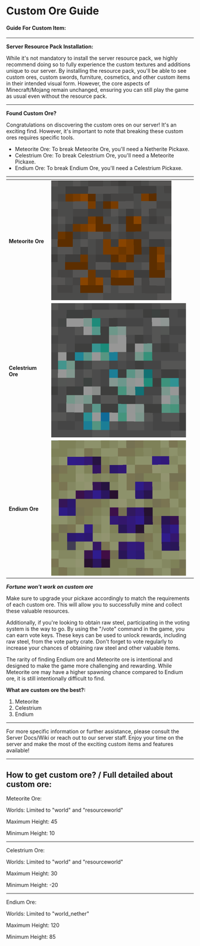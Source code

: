 # Custom Ore Guide

#### **Guide For Custom Item:**

***

**Server Resource Pack Installation:**

While it's not mandatory to install the server resource pack, we highly recommend doing so to fully experience the custom textures and additions unique to our server. By installing the resource pack, you'll be able to see custom ores, custom swords, furniture, cosmetics, and other custom items in their intended visual form. However, the core aspects of Minecraft/Mojang remain unchanged, ensuring you can still play the game as usual even without the resource pack.

***

**Found Custom Ore?**

Congratulations on discovering the custom ores on our server! It's an exciting find. However, it's important to note that breaking these custom ores requires specific tools.

* Meteorite Ore: To break Meteorite Ore, you'll need a Netherite Pickaxe.
* Celestrium Ore: To break Celestrium Ore, you'll need a Meteorite Pickaxe.
* Endium Ore: To break Endium Ore, you'll need a Celestrium Pickaxe.



<table data-view="cards"><thead><tr><th></th><th></th><th></th></tr></thead><tbody><tr><td><strong>Meteorite Ore</strong></td><td><img src="../.gitbook/assets/image (282).png" alt="" data-size="original"></td><td></td></tr><tr><td><strong>Celestrium Ore</strong></td><td><img src="../.gitbook/assets/image (281).png" alt="" data-size="original"></td><td></td></tr><tr><td><strong>Endium Ore</strong></td><td><img src="../.gitbook/assets/image (280).png" alt="" data-size="original"></td><td></td></tr></tbody></table>

_**Fortune won't work on custom ore**_

Make sure to upgrade your pickaxe accordingly to match the requirements of each custom ore. This will allow you to successfully mine and collect these valuable resources.

Additionally, if you're looking to obtain raw steel, participating in the voting system is the way to go. By using the "/vote" command in the game, you can earn vote keys. These keys can be used to unlock rewards, including raw steel, from the vote party crate. Don't forget to vote regularly to increase your chances of obtaining raw steel and other valuable items.

The rarity of finding Endium ore and Meteorite ore is intentional and designed to make the game more challenging and rewarding. While Meteorite ore may have a higher spawning chance compared to Endium ore, it is still intentionally difficult to find.

**What are custom ore the best?:**

1. Meteorite
2. Celestrium
3. Endium

***

For more specific information or further assistance, please consult the Server Docs/Wiki or reach out to our server staff. Enjoy your time on the server and make the most of the exciting custom items and features available!

***

## **How to get custom ore? / Full detailed about custom ore:**

Meteorite Ore:

Worlds: Limited to "world" and "resourceworld"

Maximum Height: 45

Minimum Height: 10

***

Celestrium Ore:

Worlds: Limited to "world" and "resourceworld"

Maximum Height: 30

Minimum Height: -20

***

Endium Ore:

Worlds: Limited to "world\_nether"

Maximum Height: 120

Minimum Height: 85
